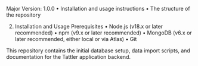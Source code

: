 Major Version: 1.0.0
•	Installation and usage instructions
•	The structure of the repository

2. Installation and Usage
Prerequisites
•	Node.js (v18.x or later recommended)
•	npm (v9.x or later recommended)
•	MongoDB (v6.x or later recommended, either local or via Atlas)
•	Git

This repository contains the initial database setup, data import scripts, and documentation for the Tattler application backend.
